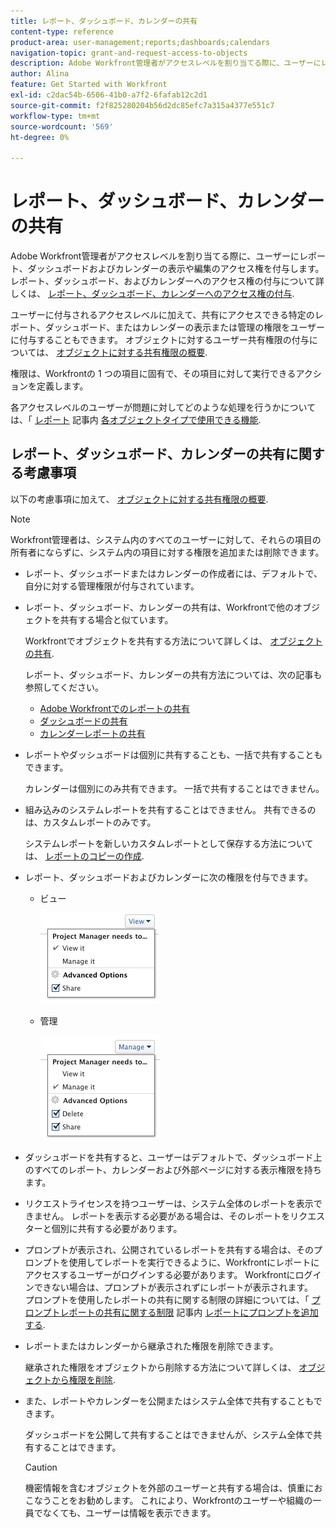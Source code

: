 ```yaml
---
title: レポート、ダッシュボード、カレンダーの共有
content-type: reference
product-area: user-management;reports;dashboards;calendars
navigation-topic: grant-and-request-access-to-objects
description: Adobe Workfront管理者がアクセスレベルを割り当てる際に、ユーザーにレポート、ダッシュボードおよびカレンダーの表示や編集のアクセス権を付与します。 レポート、ダッシュボード、およびカレンダーへのアクセス権の付与の詳細については、「レポート、ダッシュボード、およびカレンダーへのアクセス権の付与」を参照してください。
author: Alina
feature: Get Started with Workfront
exl-id: c2dac54b-6506-41b0-a7f2-6fafab12c2d1
source-git-commit: f2f825280204b56d2dc85efc7a315a4377e551c7
workflow-type: tm+mt
source-wordcount: '569'
ht-degree: 0%

---
```


# レポート、ダッシュボード、カレンダーの共有

Adobe Workfront管理者がアクセスレベルを割り当てる際に、ユーザーにレポート、ダッシュボードおよびカレンダーの表示や編集のアクセス権を付与します。 レポート、ダッシュボード、およびカレンダーへのアクセス権の付与について詳しくは、 [レポート、ダッシュボード、カレンダーへのアクセス権の付与](../../administration-and-setup/add-users/configure-and-grant-access/grant-access-reports-dashboards-calendars.md).

ユーザーに付与されるアクセスレベルに加えて、共有にアクセスできる特定のレポート、ダッシュボード、またはカレンダーの表示または管理の権限をユーザーに付与することもできます。 オブジェクトに対するユーザー共有権限の付与については、 [オブジェクトに対する共有権限の概要](../../workfront-basics/grant-and-request-access-to-objects/sharing-permissions-on-objects-overview.md).

権限は、Workfrontの 1 つの項目に固有で、その項目に対して実行できるアクションを定義します。

各アクセスレベルのユーザーが問題に対してどのような処理を行うかについては、「 [レポート](../../administration-and-setup/add-users/access-levels-and-object-permissions/functionality-available-for-each-object-type.md#reports) 記事内 [各オブジェクトタイプで使用できる機能](../../administration-and-setup/add-users/access-levels-and-object-permissions/functionality-available-for-each-object-type.md).

## レポート、ダッシュボード、カレンダーの共有に関する考慮事項

以下の考慮事項に加えて、 [オブジェクトに対する共有権限の概要](../../workfront-basics/grant-and-request-access-to-objects/sharing-permissions-on-objects-overview.md).

>[!NOTE]
>
>Workfront管理者は、システム内のすべてのユーザーに対して、それらの項目の所有者にならずに、システム内の項目に対する権限を追加または削除できます。

* レポート、ダッシュボードまたはカレンダーの作成者には、デフォルトで、自分に対する管理権限が付与されています。
* レポート、ダッシュボード、カレンダーの共有は、Workfrontで他のオブジェクトを共有する場合と似ています。

   Workfrontでオブジェクトを共有する方法について詳しくは、 [オブジェクトの共有](../../workfront-basics/grant-and-request-access-to-objects/share-an-object.md).

   レポート、ダッシュボード、カレンダーの共有方法については、次の記事も参照してください。

   * [Adobe Workfrontでのレポートの共有](../../reports-and-dashboards/reports/creating-and-managing-reports/share-report.md)
   * [ダッシュボードの共有](../../reports-and-dashboards/dashboards/creating-and-managing-dashboards/share-dashboard.md)
   * [カレンダーレポートの共有](../../reports-and-dashboards/reports/calendars/share-a-calendar-report.md)

* レポートやダッシュボードは個別に共有することも、一括で共有することもできます。

   カレンダーは個別にのみ共有できます。 一括で共有することはできません。

* 組み込みのシステムレポートを共有することはできません。 共有できるのは、カスタムレポートのみです。

   システムレポートを新しいカスタムレポートとして保存する方法については、 [レポートのコピーの作成](../../reports-and-dashboards/reports/creating-and-managing-reports/create-copy-report.md).

* レポート、ダッシュボードおよびカレンダーに次の権限を付与できます。

   * ビュー

      ![](assets/screen-shot-2014-01-22-at-10.19.55-am.png)

   * 管理

      ![](assets/screen-shot-2014-01-22-at-10.20.13-am.png)

* ダッシュボードを共有すると、ユーザーはデフォルトで、ダッシュボード上のすべてのレポート、カレンダーおよび外部ページに対する表示権限を持ちます。
* リクエストライセンスを持つユーザーは、システム全体のレポートを表示できません。 レポートを表示する必要がある場合は、そのレポートをリクエスターと個別に共有する必要があります。
* プロンプトが表示され、公開されているレポートを共有する場合は、そのプロンプトを使用してレポートを実行できるように、Workfrontにレポートにアクセスするユーザーがログインする必要があります。 Workfrontにログインできない場合は、プロンプトが表示されずにレポートが表示されます。\
   プロンプトを使用したレポートの共有に関する制限の詳細については、「 [プロンプトレポートの共有に関する制限](../../reports-and-dashboards/reports/creating-and-managing-reports/add-prompt-report.md#limitations-of-running-public-prompted-reports) 記事内 [レポートにプロンプトを追加する](../../reports-and-dashboards/reports/creating-and-managing-reports/add-prompt-report.md).

* レポートまたはカレンダーから継承された権限を削除できます。

   継承された権限をオブジェクトから削除する方法について詳しくは、 [オブジェクトから権限を削除](../../workfront-basics/grant-and-request-access-to-objects/remove-permissions-from-objects.md).

* また、レポートやカレンダーを公開またはシステム全体で共有することもできます。

   ダッシュボードを公開して共有することはできませんが、システム全体で共有することはできます。

   >[!CAUTION]
   >
   >機密情報を含むオブジェクトを外部のユーザーと共有する場合は、慎重におこなうことをお勧めします。 これにより、Workfrontのユーザーや組織の一員でなくても、ユーザーは情報を表示できます。
